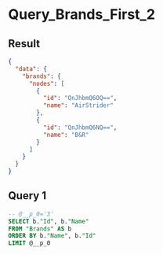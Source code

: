 # Query_Brands_First_2

## Result

```json
{
  "data": {
    "brands": {
      "nodes": [
        {
          "id": "QnJhbmQ6OQ==",
          "name": "AirStrider"
        },
        {
          "id": "QnJhbmQ6NQ==",
          "name": "B&R"
        }
      ]
    }
  }
}
```

## Query 1

```sql
-- @__p_0='3'
SELECT b."Id", b."Name"
FROM "Brands" AS b
ORDER BY b."Name", b."Id"
LIMIT @__p_0
```

